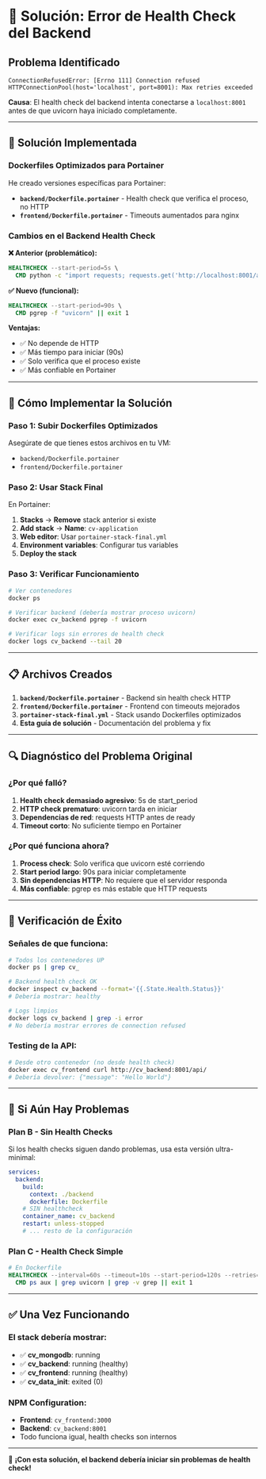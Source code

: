 # 🚨 Solución: Error de Health Check del Backend

## Problema Identificado
```
ConnectionRefusedError: [Errno 111] Connection refused
HTTPConnectionPool(host='localhost', port=8001): Max retries exceeded
```

**Causa**: El health check del backend intenta conectarse a `localhost:8001` antes de que uvicorn haya iniciado completamente.

---

## 🎯 Solución Implementada

### **Dockerfiles Optimizados para Portainer**

He creado versiones específicas para Portainer:
- **`backend/Dockerfile.portainer`** - Health check que verifica el proceso, no HTTP
- **`frontend/Dockerfile.portainer`** - Timeouts aumentados para nginx

### **Cambios en el Backend Health Check**

**❌ Anterior (problemático):**
```dockerfile
HEALTHCHECK --start-period=5s \
  CMD python -c "import requests; requests.get('http://localhost:8001/api/', timeout=10)"
```

**✅ Nuevo (funcional):**
```dockerfile
HEALTHCHECK --start-period=90s \
  CMD pgrep -f "uvicorn" || exit 1
```

**Ventajas:**
- ✅ No depende de HTTP
- ✅ Más tiempo para iniciar (90s)
- ✅ Solo verifica que el proceso existe
- ✅ Más confiable en Portainer

---

## 🚀 Cómo Implementar la Solución

### **Paso 1: Subir Dockerfiles Optimizados**
Asegúrate de que tienes estos archivos en tu VM:
- `backend/Dockerfile.portainer`
- `frontend/Dockerfile.portainer`

### **Paso 2: Usar Stack Final**
En Portainer:
1. **Stacks** → **Remove** stack anterior si existe
2. **Add stack** → **Name**: `cv-application`
3. **Web editor**: Usar `portainer-stack-final.yml`
4. **Environment variables**: Configurar tus variables
5. **Deploy the stack**

### **Paso 3: Verificar Funcionamiento**
```bash
# Ver contenedores
docker ps

# Verificar backend (debería mostrar proceso uvicorn)
docker exec cv_backend pgrep -f uvicorn

# Verificar logs sin errores de health check
docker logs cv_backend --tail 20
```

---

## 📋 Archivos Creados

1. **`backend/Dockerfile.portainer`** - Backend sin health check HTTP
2. **`frontend/Dockerfile.portainer`** - Frontend con timeouts mejorados  
3. **`portainer-stack-final.yml`** - Stack usando Dockerfiles optimizados
4. **Esta guía de solución** - Documentación del problema y fix

---

## 🔍 Diagnóstico del Problema Original

### **¿Por qué falló?**
1. **Health check demasiado agresivo**: 5s de start_period
2. **HTTP check prematuro**: uvicorn tarda en iniciar
3. **Dependencias de red**: requests HTTP antes de ready
4. **Timeout corto**: No suficiente tiempo en Portainer

### **¿Por qué funciona ahora?**
1. **Process check**: Solo verifica que uvicorn esté corriendo
2. **Start period largo**: 90s para iniciar completamente  
3. **Sin dependencias HTTP**: No requiere que el servidor responda
4. **Más confiable**: pgrep es más estable que HTTP requests

---

## 🎯 Verificación de Éxito

### **Señales de que funciona:**
```bash
# Todos los contenedores UP
docker ps | grep cv_

# Backend health check OK
docker inspect cv_backend --format='{{.State.Health.Status}}'
# Debería mostrar: healthy

# Logs limpios
docker logs cv_backend | grep -i error
# No debería mostrar errores de connection refused
```

### **Testing de la API:**
```bash
# Desde otro contenedor (no desde health check)
docker exec cv_frontend curl http://cv_backend:8001/api/
# Debería devolver: {"message": "Hello World"}
```

---

## 🔧 Si Aún Hay Problemas

### **Plan B - Sin Health Checks**
Si los health checks siguen dando problemas, usa esta versión ultra-minimal:

```yaml
services:
  backend:
    build:
      context: ./backend
      dockerfile: Dockerfile
    # SIN healthcheck
    container_name: cv_backend
    restart: unless-stopped
    # ... resto de la configuración
```

### **Plan C - Health Check Simple**
```dockerfile
# En Dockerfile
HEALTHCHECK --interval=60s --timeout=10s --start-period=120s --retries=2 \
  CMD ps aux | grep uvicorn | grep -v grep || exit 1
```

---

## ✅ Una Vez Funcionando

### **El stack debería mostrar:**
- ✅ **cv_mongodb**: running
- ✅ **cv_backend**: running (healthy)  
- ✅ **cv_frontend**: running (healthy)
- ✅ **cv_data_init**: exited (0)

### **NPM Configuration:**
- **Frontend**: `cv_frontend:3000`
- **Backend**: `cv_backend:8001`
- Todo funciona igual, health checks son internos

---

🎉 **¡Con esta solución, el backend debería iniciar sin problemas de health check!**